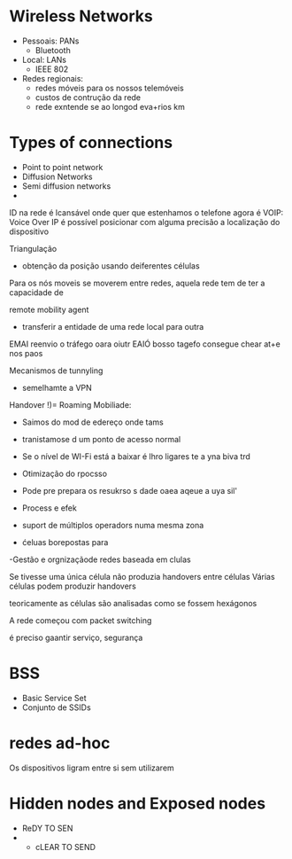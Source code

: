 # Wireless Networks
- Pessoais: PANs 
	- Bluetooth
- Local: LANs
	- IEEE 802
- Redes regionais: 
	- redes móveis para os nossos telemóveis
	- custos de contrução da rede
	- rede exntende se ao longod eva+rios km


# Types of connections
- Point to point network
- Diffusion Networks
- Semi diffusion networks
-


ID na rede é lcansável onde quer que estenhamos
o telefone agora é VOIP: Voice Over IP
é possível posicionar com alguma precisão a localização do dispositivo

Triangulação
 - obtenção da posição usando deiferentes células


Para os nós moveis se moverem entre redes, aquela rede tem de ter a capacidade de 

remote mobility agent
- transferir a entidade de uma rede local para outra


EMAI
reenvio o tráfego oara oiutr EAIÓ bosso tagefo consegue chear at+e nos paos

Mecanismos de tunnyling
- semelhamte a VPN


Handover !)= Roaming
Mobiliade:

- Saimos do mod de edereço onde tams
- tranistamose d um ponto de acesso normal
- Se o nível de WI-Fi está a baixar é lhro ligares te a yna biva trd
- Otimização do rpocsso
- Pode pre prepara os resukrso s dade oaea aqeue a uya sil'
- Process e efek

- suport de múltiplos operadors numa mesma zona
- ćeluas borepostas para 


-Gestão e orgnizaçãode redes baseada em clulas

Se tivesse uma única célula não produzia handovers entre células
Várias células podem produzir handovers

teoricamente as células são analisadas como se fossem hexágonos

A rede começou com packet switching

é preciso gaantir serviço, segurança

# BSS
- Basic Service Set
- Conjunto de SSIDs


# redes ad-hoc
Os dispositivos ligram entre si sem utilizarem 

# Hidden nodes and Exposed nodes
- ReDY TO SEN
- - cLEAR TO SEND
